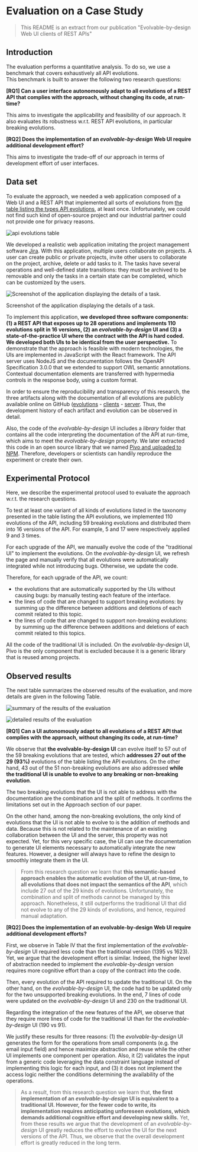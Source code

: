 # Evaluation on a Case Study

> This README is an extract from our publication "Evolvable-by-design Web UI clients of REST APIs"

## Introduction

The evaluation performs a quantitative analysis. To do so, we use a benchmark that covers exhaustively all API evolutions.  
This benchmark is built to answer the following two research questions:

**[RQ1] Can a user interface autonomously adapt to all evolutions of a REST API that complies with the approach, without changing its code, at run-time?**

This aims to investigate the applicability and feasibility of our approach. It also evaluates its robustness w.r.t. REST API evolutions, in particular breaking evolutions.

**[RQ2] Does the implementation of an _evolvable-by-design_ Web UI require additional development effort?**

This aims to investigate the trade-off of our approach in terms of development effort of user interfaces.

## Data set

To evaluate the approach, we needed a web application composed of a Web UI and a REST API that implemented all sorts of evolutions from [the table listing the types API evolutions](./images/api-evolutions.png), at least once. Unfortunately, we could not find such kind of open-source project and our industrial partner could not provide one for privacy reasons.

![api evolutions table](./images/api-evolutions.png)

We developed a realistic web application imitating the project management software [Jira](https://www.atlassian.com/software/jira). With this application, multiple users collaborate on projects. A user can create public or private projects, invite other users to collaborate on the project, archive, delete or add tasks to it. The tasks have several operations and well-defined state transitions: they must be archived to be removable and only the tasks in a certain state can be completed, which can be customized by the users.

![Screenshot of the application displaying the details of a task.](./images/app-screenshot.png)

Screenshot of the application displaying the details of a task.

To implement this application, **we developed three software components: (1) a REST API that exposes up to 28 operations and implements 110 evolutions split in 16 versions, (2) an _evolvable-by-design_ UI and (3) a state-of-the-practice UI where the contract with the API is hard coded. We developed both UIs to be identical from the user perspective.** To demonstrate that the approach is feasible with modern technologies, the UIs are implemented in JavaScript with the React framework. The API server uses NodeJS and the documentation follows the OpenAPI Specification 3.0.0 that we extended to support OWL semantic annotations. Contextual documentation elements are transferred with hypermedia controls in the response body, using a custom format.

In order to ensure the reproducibility and transparency of this research, the three artifacts along with the documentation of all evolutions are publicly available online on GitHub ([evolutions](https://bit.ly/2UUpvGP) - [clients](https://bit.ly/3c1kwcX) - [server](https://bit.ly/2XipgqA). Thus, the development history of each artifact and evolution can be observed in detail.

Also, the code of the _evolvable-by-design_ UI includes a _library_ folder that contains all the code interpreting the documentation of the API at run-time, which aims to meet the _evolvable-by-design_ property. We later extracted this code in an open source library that we named [Pivo and uploaded to NPM](https://www.npmjs.com/package/@evolvable-by-design/pivo). Therefore, developers or scientists can handily reproduce the experiment or create their own.

## Experimental Protocol

Here, we describe the experimental protocol used to evaluate the approach w.r.t. the research questions.

To test at least one variant of all kinds of evolutions listed in the taxonomy presented in the table listing the API evolutions, we implemented 110 evolutions of the API, including 59 breaking evolutions and distributed them into 16 versions of the API. For example, 5 and 17 were respectively applied 9 and 3 times.

For each upgrade of the API, we manually evolve the code of the "traditional UI" to implement the evolutions. On the _evolvable-by-design_ UI, we refresh the page and manually verify that all evolutions were automatically integrated while not introducing bugs. Otherwise, we update the code.

Therefore, for each upgrade of the API, we count:

* the evolutions that are automatically supported by the UIs without causing bugs: by manually testing each feature of the interface.
* the lines of code that are changed to support breaking evolutions: by summing up the difference between additions and deletions of each commit related to this topic.
* the lines of code that are changed to support non-breaking evolutions: by summing up the difference between additions and deletions of each commit related to this topics.

All the code of the traditional UI is included. On the _evolvable-by-design_ UI, Pivo is the only component that is excluded because it is a generic library that is reused among projects.

## Observed results

The next table summarizes the observed results of the evaluation, and more details are given in the following Table.

![summary of the results of the evaluation](./images/overall-results.png)

![detailed results of the evaluation](./images/detailed-results.png)

**[RQ1] Can a UI autonomously adapt to all evolutions of a REST API that complies with the approach, without changing its code, at run-time?**

We observe that **the evolvable-by-design UI** can evolve itself to 57 out of the 59 breaking evolutions that are tested, which **addresses 27 out of the 29 (93%)** evolutions of the table listing the API evolutions. On the other hand, 43 out of the 51 non-breaking evolutions are also addressed **while the traditional UI is unable to evolve to any breaking or non-breaking evolution**.

The two breaking evolutions that the UI is not able to address with the documentation are the combination and the split of methods. It confirms the limitations set out in the Approach section of our paper.

On the other hand, among the non-breaking evolutions, the only kind of evolutions that the UI is not able to evolve to is the addition of methods and data. Because this is not related to the maintenance of an existing collaboration between the UI and the server, this property was not expected. Yet, for this very specific case, the UI can use the documentation to generate UI elements necessary to automatically integrate the new features. However, a designer will always have to refine the design to smoothly integrate them in the UI.

> From this research question we learn that **this semantic-based approach enables the automatic evolution of the UI, at run-time, to all evolutions that does not impact the semantics of the API**, which include 27 out of the 29 kinds of evolutions. Unfortunately, the combination and split of methods cannot be managed by this approach. Nonetheless, it still outperforms the traditional UI that did not evolve to any of the 29 kinds of evolutions, and hence, required manual adaptation.

**[RQ2] Does the implementation of an evolvable-by-design Web UI require additional development efforts?**

First, we observe in Table IV that the first implementation of the _evolvable-by-design_ UI required less code than the traditional version (1395 vs 1623). Yet, we argue that the development effort is similar. 
Indeed, the higher level of abstraction needed to implement the _evolvable-by-design_ version requires more cognitive effort than a copy of the contract into the code.

Then, every evolution of the API required to update the traditional UI. On the other hand, on the _evolvable-by-design_ UI, the code had to be updated only for the two unsupported breaking evolutions. In the end, 7 lines of code were updated on the _evolvable-by-design_ UI and 230 on the traditional UI.

Regarding the integration of the new features of the API, we observe that they require more lines of code for the traditional UI than for the _evolvable-by-design_ UI (190 vs 91).

We justify these results for three reasons: (1) the _evolvable-by-design_ UI generates the form for the operations from small components (e.g. the email input field) and hence maximize abstraction and reuse while the other UI implements one component per operation. Also, it (2) validates the input from a generic code leveraging the data constraint language instead of implementing this logic for each input, and (3) it does not implement the access logic neither the conditions determining the availability of the operations.

> As a result, from this research question we learn that, **the first implementation of an _evolvable-by-design_ UI is equivalent to a traditional UI. However, for the fewer code to write, its implementation requires anticipating unforeseen evolutions, which demands additional cognitive effort and developing new skills.** Yet, from these results we argue that the development of an _evolvable-by-design_ UI greatly reduces the effort to evolve the UI for the next versions of the API. Thus, we observe that the overall development effort is greatly reduced in the long term.
